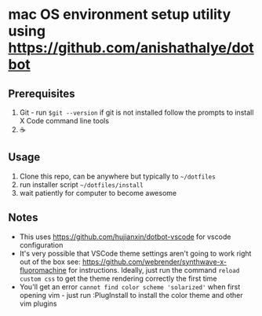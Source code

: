 # mac OS environment setup utility using https://github.com/anishathalye/dotbot
## Prerequisites
1. Git - run `$git --version` if git is not installed follow the prompts to install X Code command line tools
2. :coffee:

## Usage
1. Clone this repo, can be anywhere but typically to `~/dotfiles`
2. run installer script `~/dotfiles/install`
3. wait patiently for computer to become awesome

## Notes
* This uses https://github.com/hujianxin/dotbot-vscode for vscode configuration
* It's very possible that VSCode theme settings aren't going to work right out of the box see: https://github.com/webrender/synthwave-x-fluoromachine for instructions. Ideally, just run the command `reload custom css` to get the theme rendering correctly the first time
* You'll get an error `cannot find color scheme 'solarized'` when first opening vim - just run :PlugInstall to install the color theme and other vim plugins
